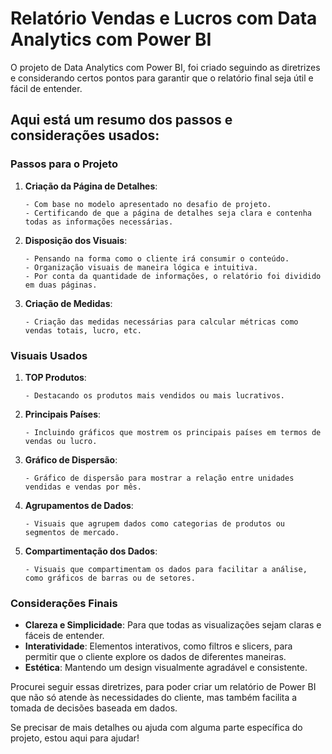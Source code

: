 # Relatório Vendas e Lucros com Data Analytics com Power BI

O projeto de Data Analytics com Power BI, foi criado seguindo as diretrizes
e considerando certos pontos para garantir que o relatório final seja útil e fácil de entender.

## Aqui está um resumo dos passos e considerações usados:
### Passos para o Projeto

1. **Criação da Página de Detalhes**:
   
       - Com base no modelo apresentado no desafio de projeto.
       - Certificando de que a página de detalhes seja clara e contenha todas as informações necessárias.

3. **Disposição dos Visuais**:
   
       - Pensando na forma como o cliente irá consumir o conteúdo.
       - Organização visuais de maneira lógica e intuitiva.
       - Por conta da quantidade de informações, o relatório foi dividido em duas páginas.

5. **Criação de Medidas**:

       - Criação das medidas necessárias para calcular métricas como vendas totais, lucro, etc.

### Visuais Usados

1. **TOP Produtos**:
   
       - Destacando os produtos mais vendidos ou mais lucrativos.

3. **Principais Países**:
   
       - Incluindo gráficos que mostrem os principais países em termos de vendas ou lucro.

5. **Gráfico de Dispersão**:

       - Gráfico de dispersão para mostrar a relação entre unidades vendidas e vendas por mês.

7. **Agrupamentos de Dados**:
   
       - Visuais que agrupem dados como categorias de produtos ou segmentos de mercado.

9. **Compartimentação dos Dados**:
    
       - Visuais que compartimentam os dados para facilitar a análise, como gráficos de barras ou de setores.

### Considerações Finais

- **Clareza e Simplicidade**: Para que todas as visualizações sejam claras e fáceis de entender.
- **Interatividade**: Elementos interativos, como filtros e slicers, para permitir que o cliente explore os dados de diferentes maneiras.
- **Estética**: Mantendo um design visualmente agradável e consistente.

Procurei seguir essas diretrizes, para poder criar um relatório de Power BI que não só atende às necessidades do cliente, mas também facilita a tomada de decisões baseada em dados.

Se precisar de mais detalhes ou ajuda com alguma parte específica do projeto, estou aqui para ajudar!
